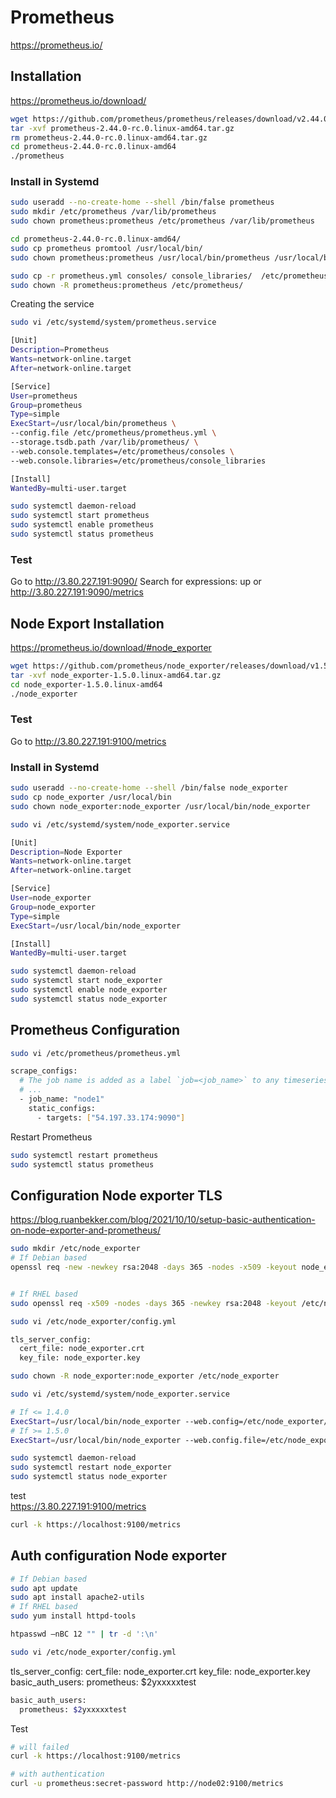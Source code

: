 # Prometheus
https://prometheus.io/

## Installation
https://prometheus.io/download/

``` bash
wget https://github.com/prometheus/prometheus/releases/download/v2.44.0-rc.0/prometheus-2.44.0-rc.0.linux-amd64.tar.gz
tar -xvf prometheus-2.44.0-rc.0.linux-amd64.tar.gz
rm prometheus-2.44.0-rc.0.linux-amd64.tar.gz
cd prometheus-2.44.0-rc.0.linux-amd64
./prometheus
```

### Install in Systemd
```bash
sudo useradd --no-create-home --shell /bin/false prometheus
sudo mkdir /etc/prometheus /var/lib/prometheus
sudo chown prometheus:prometheus /etc/prometheus /var/lib/prometheus

cd prometheus-2.44.0-rc.0.linux-amd64/
sudo cp prometheus promtool /usr/local/bin/
sudo chown prometheus:prometheus /usr/local/bin/prometheus /usr/local/bin/promtool

sudo cp -r prometheus.yml consoles/ console_libraries/  /etc/prometheus/
sudo chown -R prometheus:prometheus /etc/prometheus/

```

Creating the service
```bash
sudo vi /etc/systemd/system/prometheus.service
```
```bash
[Unit]
Description=Prometheus
Wants=network-online.target
After=network-online.target

[Service]
User=prometheus
Group=prometheus
Type=simple
ExecStart=/usr/local/bin/prometheus \
--config.file /etc/prometheus/prometheus.yml \
--storage.tsdb.path /var/lib/prometheus/ \
--web.console.templates=/etc/prometheus/consoles \
--web.console.libraries=/etc/prometheus/console_libraries

[Install]
WantedBy=multi-user.target

```

```bash
sudo systemctl daemon-reload
sudo systemctl start prometheus
sudo systemctl enable prometheus
sudo systemctl status prometheus

```

### Test
Go to http://3.80.227.191:9090/
Search for expressions: up
or http://3.80.227.191:9090/metrics

## Node Export Installation
https://prometheus.io/download/#node_exporter

```bash
wget https://github.com/prometheus/node_exporter/releases/download/v1.5.0/node_exporter-1.5.0.linux-amd64.tar.gz
tar -xvf node_exporter-1.5.0.linux-amd64.tar.gz
cd node_exporter-1.5.0.linux-amd64
./node_exporter
```

### Test
Go to http://3.80.227.191:9100/metrics

### Install in Systemd
```bash
sudo useradd --no-create-home --shell /bin/false node_exporter
sudo cp node_exporter /usr/local/bin
sudo chown node_exporter:node_exporter /usr/local/bin/node_exporter

sudo vi /etc/systemd/system/node_exporter.service
```

```bash
[Unit]
Description=Node Exporter
Wants=network-online.target
After=network-online.target

[Service]
User=node_exporter
Group=node_exporter
Type=simple
ExecStart=/usr/local/bin/node_exporter

[Install]
WantedBy=multi-user.target
```

```bash
sudo systemctl daemon-reload
sudo systemctl start node_exporter
sudo systemctl enable node_exporter
sudo systemctl status node_exporter
```

## Prometheus Configuration
```bash
sudo vi /etc/prometheus/prometheus.yml
```

```bash
scrape_configs:
  # The job name is added as a label `job=<job_name>` to any timeseries scraped from this config.
  # ...
  - job_name: "node1"
    static_configs:
      - targets: ["54.197.33.174:9090"]

```

Restart Prometheus
```bash
sudo systemctl restart prometheus
sudo systemctl status prometheus
```


## Configuration Node exporter TLS
https://blog.ruanbekker.com/blog/2021/10/10/setup-basic-authentication-on-node-exporter-and-prometheus/

```bash
sudo mkdir /etc/node_exporter
# If Debian based
openssl req -new -newkey rsa:2048 -days 365 -nodes -x509 -keyout node_exporter.key -out node_exporter.crt -subj "/C=US/ST=California/L=Oakland/O=MyOrg/CN=localhost" -addext "subjectAltName = DNS:localhost"


# If RHEL based
sudo openssl req -x509 -nodes -days 365 -newkey rsa:2048 -keyout /etc/node_exporter/node_exporter.key -out /etc/node_exporter/node_exporter.crt  -subj "/C=ZA/ST=CT/L=SA/O=VPN/CN=localhost"
```

```bash
sudo vi /etc/node_exporter/config.yml
```

```bash
tls_server_config:
  cert_file: node_exporter.crt
  key_file: node_exporter.key
```

```bash
sudo chown -R node_exporter:node_exporter /etc/node_exporter
```

```bash
sudo vi /etc/systemd/system/node_exporter.service
```

```bash
# If <= 1.4.0
ExecStart=/usr/local/bin/node_exporter --web.config=/etc/node_exporter/config.yml
# If >= 1.5.0
ExecStart=/usr/local/bin/node_exporter --web.config.file=/etc/node_exporter/config.yml

```

```bash
sudo systemctl daemon-reload
sudo systemctl restart node_exporter
sudo systemctl status node_exporter

```

test\
https://3.80.227.191:9100/metrics

```bash
curl -k https://localhost:9100/metrics
```

## Auth configuration Node exporter
```bash
# If Debian based
sudo apt update
sudo apt install apache2-utils
# If RHEL based
sudo yum install httpd-tools

htpasswd –nBC 12 "" | tr -d ':\n'

sudo vi /etc/node_exporter/config.yml
```
tls_server_config:
  cert_file: node_exporter.crt
  key_file: node_exporter.key
basic_auth_users:
  prometheus: $2yxxxxxtest
```bash
basic_auth_users:
  prometheus: $2yxxxxxtest
```

Test
```bash
# will failed
curl -k https://localhost:9100/metrics

# with authentication
curl -u prometheus:secret-password http://node02:9100/metrics

